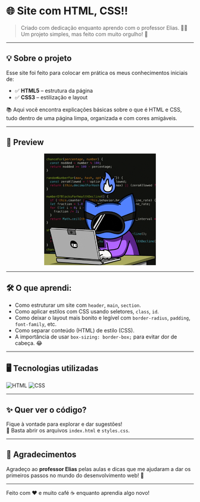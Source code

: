 # 🌐 Site com HTML, CSS!!

> Criado com dedicação enquanto aprendo com o professor Elias. 👨‍🏫  
> Um projeto simples, mas feito com muito orgulho! 🚀

---

## 💡 Sobre o projeto

Esse site foi feito para colocar em prática os meus conhecimentos iniciais de:

- ✅ **HTML5** – estrutura da página
- ✅ **CSS3** – estilização e layout

📚 Aqui você encontra explicações básicas sobre o que é HTML e CSS, tudo dentro de uma página limpa, organizada e com cores amigáveis.

---

## 📸 Preview

<p align="center">
  <img src="img/code.gif" alt="code" width="300"/>
</p>

---

## 🛠️ O que aprendi:

- Como estruturar um site com `header`, `main`, `section`.
- Como aplicar estilos com CSS usando seletores, `class`, `id`.
- Como deixar o layout mais bonito e legível com `border-radius`, `padding`, `font-family`, etc.
- Como separar conteúdo (HTML) de estilo (CSS).
- A importância de usar `box-sizing: border-box;` para evitar dor de cabeça. 😂

---

## 🖥️ Tecnologias utilizadas

![HTML](https://img.shields.io/badge/HTML5-E34F26?style=for-the-badge&logo=html5&logoColor=white)
![CSS](https://img.shields.io/badge/CSS3-1572B6?style=for-the-badge&logo=css3&logoColor=white)

---

## ✨ Quer ver o código?

Fique à vontade para explorar e dar sugestões!  
📁 Basta abrir os arquivos `index.html` e `styles.css`.

---

## 🤝 Agradecimentos

Agradeço ao **professor Elias** pelas aulas e dicas que me ajudaram a dar os primeiros passos no mundo do desenvolvimento web! 🙌

---

Feito com ❤️ e muito café ☕ enquanto aprendia algo novo!
